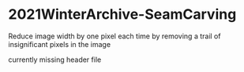 # 2021WinterArchive-SeamCarving
Reduce image width by one pixel each time by removing a trail of insignificant pixels in the image

currently missing header file
